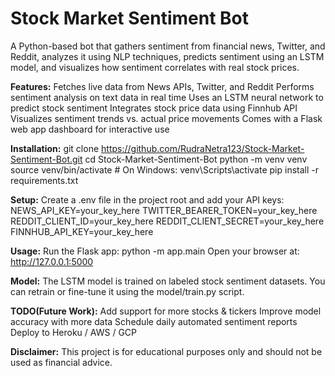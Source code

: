 # **Stock Market Sentiment Bot**

A Python-based bot that gathers sentiment from financial news, Twitter, and Reddit, analyzes it using NLP techniques, predicts sentiment using an LSTM model, and visualizes how sentiment correlates with real stock prices.

**Features:**
  Fetches live data from News APIs, Twitter, and Reddit
  Performs sentiment analysis on text data in real time
  Uses an LSTM neural network to predict stock sentiment
  Integrates stock price data using Finnhub API
  Visualizes sentiment trends vs. actual price movements
  Comes with a Flask web app dashboard for interactive use

**Installation:**
  git clone https://github.com/RudraNetra123/Stock-Market-Sentiment-Bot.git
  cd Stock-Market-Sentiment-Bot
  python -m venv venv
  source venv/bin/activate   # On Windows: venv\Scripts\activate
  pip install -r requirements.txt

**Setup:**
Create a .env file in the project root and add your API keys:
  NEWS_API_KEY=your_key_here
  TWITTER_BEARER_TOKEN=your_key_here
  REDDIT_CLIENT_ID=your_key_here
  REDDIT_CLIENT_SECRET=your_key_here
  FINNHUB_API_KEY=your_key_here

**Usage:**
Run the Flask app:
  python -m app.main
  Open your browser at:
  http://127.0.0.1:5000

**Model:**
The LSTM model is trained on labeled stock sentiment datasets. You can retrain or fine-tune it using the model/train.py script.

**TODO(Future Work):**
  Add support for more stocks & tickers
  Improve model accuracy with more data
  Schedule daily automated sentiment reports
  Deploy to Heroku / AWS / GCP

**Disclaimer:**
This project is for educational purposes only and should not be used as financial advice.

